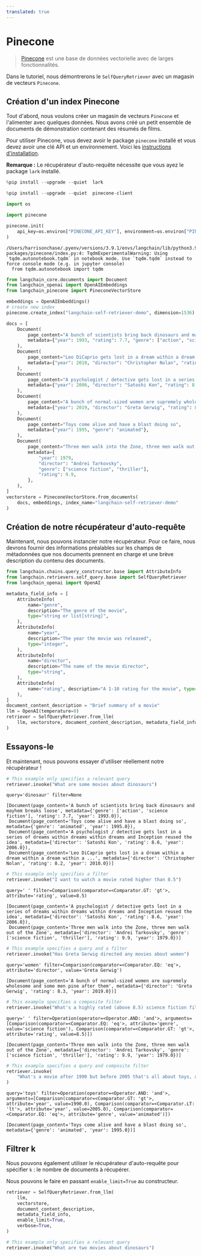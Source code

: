 ```yaml
---
translated: true
---
```


# Pinecone

>[Pinecone](https://docs.pinecone.io/docs/overview) est une base de données vectorielle avec de larges fonctionnalités.

Dans le tutoriel, nous démontrerons le `SelfQueryRetriever` avec un magasin de vecteurs `Pinecone`.

## Création d'un index Pinecone

Tout d'abord, nous voulons créer un magasin de vecteurs `Pinecone` et l'alimenter avec quelques données. Nous avons créé un petit ensemble de documents de démonstration contenant des résumés de films.

Pour utiliser Pinecone, vous devez avoir le package `pinecone` installé et vous devez avoir une clé API et un environnement. Voici les [instructions d'installation](https://docs.pinecone.io/docs/quickstart).

**Remarque :** Le récupérateur d'auto-requête nécessite que vous ayez le package `lark` installé.

```python
%pip install --upgrade --quiet  lark
```

```python
%pip install --upgrade --quiet  pinecone-client
```

```python
import os

import pinecone

pinecone.init(
    api_key=os.environ["PINECONE_API_KEY"], environment=os.environ["PINECONE_ENV"]
)
```

```output
/Users/harrisonchase/.pyenv/versions/3.9.1/envs/langchain/lib/python3.9/site-packages/pinecone/index.py:4: TqdmExperimentalWarning: Using `tqdm.autonotebook.tqdm` in notebook mode. Use `tqdm.tqdm` instead to force console mode (e.g. in jupyter console)
  from tqdm.autonotebook import tqdm
```

```python
from langchain_core.documents import Document
from langchain_openai import OpenAIEmbeddings
from langchain_pinecone import PineconeVectorStore

embeddings = OpenAIEmbeddings()
# create new index
pinecone.create_index("langchain-self-retriever-demo", dimension=1536)
```

```python
docs = [
    Document(
        page_content="A bunch of scientists bring back dinosaurs and mayhem breaks loose",
        metadata={"year": 1993, "rating": 7.7, "genre": ["action", "science fiction"]},
    ),
    Document(
        page_content="Leo DiCaprio gets lost in a dream within a dream within a dream within a ...",
        metadata={"year": 2010, "director": "Christopher Nolan", "rating": 8.2},
    ),
    Document(
        page_content="A psychologist / detective gets lost in a series of dreams within dreams within dreams and Inception reused the idea",
        metadata={"year": 2006, "director": "Satoshi Kon", "rating": 8.6},
    ),
    Document(
        page_content="A bunch of normal-sized women are supremely wholesome and some men pine after them",
        metadata={"year": 2019, "director": "Greta Gerwig", "rating": 8.3},
    ),
    Document(
        page_content="Toys come alive and have a blast doing so",
        metadata={"year": 1995, "genre": "animated"},
    ),
    Document(
        page_content="Three men walk into the Zone, three men walk out of the Zone",
        metadata={
            "year": 1979,
            "director": "Andrei Tarkovsky",
            "genre": ["science fiction", "thriller"],
            "rating": 9.9,
        },
    ),
]
vectorstore = PineconeVectorStore.from_documents(
    docs, embeddings, index_name="langchain-self-retriever-demo"
)
```

## Création de notre récupérateur d'auto-requête

Maintenant, nous pouvons instancier notre récupérateur. Pour ce faire, nous devrons fournir des informations préalables sur les champs de métadonnées que nos documents prennent en charge et une brève description du contenu des documents.

```python
from langchain.chains.query_constructor.base import AttributeInfo
from langchain.retrievers.self_query.base import SelfQueryRetriever
from langchain_openai import OpenAI

metadata_field_info = [
    AttributeInfo(
        name="genre",
        description="The genre of the movie",
        type="string or list[string]",
    ),
    AttributeInfo(
        name="year",
        description="The year the movie was released",
        type="integer",
    ),
    AttributeInfo(
        name="director",
        description="The name of the movie director",
        type="string",
    ),
    AttributeInfo(
        name="rating", description="A 1-10 rating for the movie", type="float"
    ),
]
document_content_description = "Brief summary of a movie"
llm = OpenAI(temperature=0)
retriever = SelfQueryRetriever.from_llm(
    llm, vectorstore, document_content_description, metadata_field_info, verbose=True
)
```

## Essayons-le

Et maintenant, nous pouvons essayer d'utiliser réellement notre récupérateur !

```python
# This example only specifies a relevant query
retriever.invoke("What are some movies about dinosaurs")
```

```output
query='dinosaur' filter=None
```

```output
[Document(page_content='A bunch of scientists bring back dinosaurs and mayhem breaks loose', metadata={'genre': ['action', 'science fiction'], 'rating': 7.7, 'year': 1993.0}),
 Document(page_content='Toys come alive and have a blast doing so', metadata={'genre': 'animated', 'year': 1995.0}),
 Document(page_content='A psychologist / detective gets lost in a series of dreams within dreams within dreams and Inception reused the idea', metadata={'director': 'Satoshi Kon', 'rating': 8.6, 'year': 2006.0}),
 Document(page_content='Leo DiCaprio gets lost in a dream within a dream within a dream within a ...', metadata={'director': 'Christopher Nolan', 'rating': 8.2, 'year': 2010.0})]
```

```python
# This example only specifies a filter
retriever.invoke("I want to watch a movie rated higher than 8.5")
```

```output
query=' ' filter=Comparison(comparator=<Comparator.GT: 'gt'>, attribute='rating', value=8.5)
```

```output
[Document(page_content='A psychologist / detective gets lost in a series of dreams within dreams within dreams and Inception reused the idea', metadata={'director': 'Satoshi Kon', 'rating': 8.6, 'year': 2006.0}),
 Document(page_content='Three men walk into the Zone, three men walk out of the Zone', metadata={'director': 'Andrei Tarkovsky', 'genre': ['science fiction', 'thriller'], 'rating': 9.9, 'year': 1979.0})]
```

```python
# This example specifies a query and a filter
retriever.invoke("Has Greta Gerwig directed any movies about women")
```

```output
query='women' filter=Comparison(comparator=<Comparator.EQ: 'eq'>, attribute='director', value='Greta Gerwig')
```

```output
[Document(page_content='A bunch of normal-sized women are supremely wholesome and some men pine after them', metadata={'director': 'Greta Gerwig', 'rating': 8.3, 'year': 2019.0})]
```

```python
# This example specifies a composite filter
retriever.invoke("What's a highly rated (above 8.5) science fiction film?")
```

```output
query=' ' filter=Operation(operator=<Operator.AND: 'and'>, arguments=[Comparison(comparator=<Comparator.EQ: 'eq'>, attribute='genre', value='science fiction'), Comparison(comparator=<Comparator.GT: 'gt'>, attribute='rating', value=8.5)])
```

```output
[Document(page_content='Three men walk into the Zone, three men walk out of the Zone', metadata={'director': 'Andrei Tarkovsky', 'genre': ['science fiction', 'thriller'], 'rating': 9.9, 'year': 1979.0})]
```

```python
# This example specifies a query and composite filter
retriever.invoke(
    "What's a movie after 1990 but before 2005 that's all about toys, and preferably is animated"
)
```

```output
query='toys' filter=Operation(operator=<Operator.AND: 'and'>, arguments=[Comparison(comparator=<Comparator.GT: 'gt'>, attribute='year', value=1990.0), Comparison(comparator=<Comparator.LT: 'lt'>, attribute='year', value=2005.0), Comparison(comparator=<Comparator.EQ: 'eq'>, attribute='genre', value='animated')])
```

```output
[Document(page_content='Toys come alive and have a blast doing so', metadata={'genre': 'animated', 'year': 1995.0})]
```

## Filtrer k

Nous pouvons également utiliser le récupérateur d'auto-requête pour spécifier `k` : le nombre de documents à récupérer.

Nous pouvons le faire en passant `enable_limit=True` au constructeur.

```python
retriever = SelfQueryRetriever.from_llm(
    llm,
    vectorstore,
    document_content_description,
    metadata_field_info,
    enable_limit=True,
    verbose=True,
)
```

```python
# This example only specifies a relevant query
retriever.invoke("What are two movies about dinosaurs")
```
